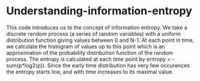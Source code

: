 # Understanding-information-entropy
This code introduces us to the concept of information entropy. We take a discrete random process (a series of random variables) with a uniform distribution function giving values between 0 and N-1. At each point in time, we calculate the histogram of values up to this point which is an approximation of the probability distribution function of the random process. The entropy is calculated at each time point by entropy = -sum(p*log2(p)). Since the early time distribution has very few occurences the entropy starts low, and with time increases to its maximal value.
